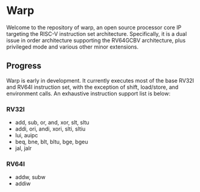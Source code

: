 # Warp

Welcome to the repository of warp, an open source processor core IP targeting the RISC-V instruction set architecture. Specifically, it is a dual issue in order architecture supporting the RV64GCBV architecture, plus privileged mode and various other minor extensions.

## Progress

Warp is early in development. It currently executes most of the base RV32I and RV64I instruction set, with the exception of shift, load/store, and environment calls. An exhaustive instruction support list is below:

### RV32I
* add, sub, or, and, xor, slt, sltu
* addi, ori, andi, xori, slti, sltiu
* lui, auipc
* beq, bne, blt, bltu, bge, bgeu
* jal, jalr

### RV64I
* addw, subw
* addiw
